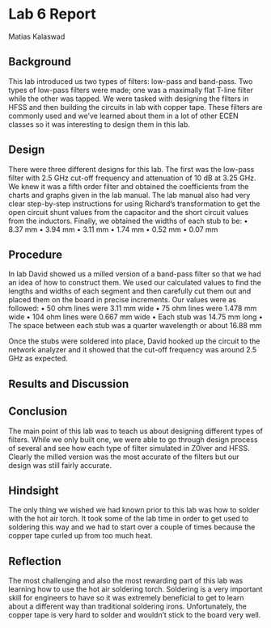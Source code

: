 # Lab 6 Report
Matias Kalaswad

## Background
This lab introduced us two types of filters: low-pass and band-pass. Two types of low-pass filters were made; one was a maximally flat T-line filter while the other was tapped. We were tasked with designing the filters in HFSS and then building the circuits in lab with copper tape. These filters are commonly used and we’ve learned about them in a lot of other ECEN classes so it was interesting to design them in this lab.

## Design
There were three different designs for this lab.  The first was the low-pass filter with 2.5 GHz cut-off frequency and attenuation of 10 dB at 3.25 GHz. We knew it was a fifth order filter and obtained the coefficients from the charts and graphs given in the lab manual.  The lab manual also had very clear step-by-step instructions for using Richard’s transformation to get the open circuit shunt values from the capacitor and the short circuit values from the inductors. Finally, we obtained the widths of each stub to be:
•	8.37 mm
•	3.94 mm
•	3.11 mm
•	1.74 mm
•	0.52 mm
•	0.07 mm

## Procedure
In lab David showed us a milled version of a band-pass filter so that we had an idea of how to construct them.  We used our calculated values to find the lengths and widths of each segment and then carefully cut them out and placed them on the board in precise increments. Our values were as followed:
•	50 ohm lines were 3.11 mm wide
•	75 ohm lines were 1.478 mm wide
•	104 ohm lines were 0.667 mm wide
•	Each stub was 14.75 mm long
•	The space between each stub was a quarter wavelength or about 16.88 mm

Once the stubs were soldered into place, David hooked up the circuit to the network analyzer and it showed that the cut-off frequency was around 2.5 GHz as expected.

## Results and Discussion


## Conclusion
The main point of this lab was to teach us about designing different types of filters. While we only built one, we were able to go through design process of several and see how each type of filter simulated in Z0lver and HFSS.  Clearly the milled version was the most accurate of the filters but our design was still fairly accurate.

## Hindsight
The only thing we wished we had known prior to this lab was how to solder with the hot air torch.  It took some of the lab time in order to get used to soldering this way and we had to start over a couple of times because the copper tape curled up from too much heat.

## Reflection
The most challenging and also the most rewarding part of this lab was learning how to use the hot air soldering torch. Soldering is a very important skill for engineers to have so it was extremely beneficial to get to learn about a different way than traditional soldering irons. Unfortunately, the copper tape is very hard to solder and wouldn’t stick to the board very well.
